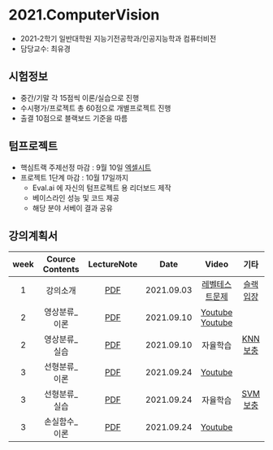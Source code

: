 
# 2021.ComputerVision
- 2021-2학기 일반대학원 지능기전공학과/인공지능학과 컴퓨터비전 
- 담당교수: 최유경

## 시험정보
- 중간/기말 각 15점씩 이론/실습으로 진행
- 수시평가/프로젝트 총 60점으로 개별프로젝트 진행
- 출결 10점으로 블랙보드 기준을 따름 

## 텀프로젝트
- 핵심트랙 주제선정 마감 : 9월 10일 [엑셀시트](https://docs.google.com/spreadsheets/d/1um1bfjKg3W-ZblAhwCPvk1zGkrckyepdLi16L6XLcF8/edit?usp=sharing)
- 프로젝트 1단계 마감 : 10월 17일까지
  - Eval.ai 에 자신의 텀프로젝트 용 리더보드 제작
  - 베이스라인 성능 및 코드 제공
  - 해당 분야 서베이 결과 공유

## 강의계획서

| week | Cource Contents | LectureNote | Date |  Video | 기타 | 
|:---:|:---:|:---:|:---:|:---:|:---:| 
| 1 | 강의소개 | [PDF](https://github.com/sejongresearch/ComputerVision/blob/main/LectureNote/%5B%E1%84%8F%E1%85%A5%E1%86%B7%E1%84%91%E1%85%B2%E1%84%90%E1%85%A5%E1%84%87%E1%85%B5%E1%84%8C%E1%85%A5%E1%86%AB%5D%5B1%E1%84%8C%E1%85%AE%E1%84%8E%E1%85%A1%5D%20%E1%84%80%E1%85%AA%E1%84%86%E1%85%A9%E1%86%A8%E1%84%89%E1%85%A9%E1%84%80%E1%85%A2%20I%20(2021).pdf) | 2021.09.03 | [레벨테스트문제](https://github.com/sejongresearch/ComputerVision/blob/main/LectureNote/%E1%84%8B%E1%85%B5%E1%86%AB%E1%84%80%E1%85%A9%E1%86%BC%E1%84%8C%E1%85%B5%E1%84%82%E1%85%B3%E1%86%BC%E1%84%8E%E1%85%A2%E1%86%AF%E1%84%85%E1%85%B5%E1%86%AB%E1%84%8C%E1%85%B5_%E1%84%86%E1%85%AE%E1%86%AB%E1%84%8C%E1%85%A6_20201101_22%E1%84%89%E1%85%B5.pdf)| [슬랙입장](https://join.slack.com/t/rcv-sd65648/shared_invite/zt-vdgk8js4-5VuTtZlXkrEErN5mMi~2VQ) |
| 2 | 영상분류_이론 | [PDF](https://github.com/sejongresearch/ComputerVision/blob/main/LectureNote/%5B%E1%84%8F%E1%85%A5%E1%86%B7%E1%84%91%E1%85%B2%E1%84%90%E1%85%A5%E1%84%87%E1%85%B5%E1%84%8C%E1%85%A5%E1%86%AB%5D%5B2%E1%84%8C%E1%85%AE%E1%84%8E%E1%85%A1%5D%20%E1%84%8B%E1%85%A7%E1%86%BC%E1%84%89%E1%85%A1%E1%86%BC%20%E1%84%87%E1%85%AE%E1%86%AB%E1%84%85%E1%85%B2%20(2021)-%E1%84%8B%E1%85%B5%E1%84%85%E1%85%A9%E1%86%AB.pdf) | 2021.09.10 | [Youtube](https://youtu.be/Q44g-lZwjzU) <br> [Youtube](https://youtu.be/hyK3Rcrm9D0) |  |
| 2 | 영상분류_실습 | [PDF](https://github.com/sejongresearch/ComputerVision/blob/main/LectureNote/%5B%E1%84%8F%E1%85%A5%E1%86%B7%E1%84%91%E1%85%B2%E1%84%90%E1%85%A5%E1%84%87%E1%85%B5%E1%84%8C%E1%85%A5%E1%86%AB%5D%5B2%E1%84%8C%E1%85%AE%E1%84%8E%E1%85%A1%5D%20%E1%84%8B%E1%85%A7%E1%86%BC%E1%84%89%E1%85%A1%E1%86%BC%20%E1%84%87%E1%85%AE%E1%86%AB%E1%84%85%E1%85%B2%20(2021)-%E1%84%89%E1%85%B5%E1%86%AF%E1%84%89%E1%85%B3%E1%86%B8.pdf) | 2021.09.10 | 자율학습 | [KNN보충](https://github.com/sejongresearch/ComputerVision/blob/main/LectureNote/KNN.md) |
| 3 | 선형분류_이론 | [PDF](https://github.com/sejongresearch/ComputerVision/blob/main/LectureNote/%5B%E1%84%8F%E1%85%A5%E1%86%B7%E1%84%91%E1%85%B2%E1%84%90%E1%85%A5%E1%84%87%E1%85%B5%E1%84%8C%E1%85%A5%E1%86%AB%5D%5B3%E1%84%8C%E1%85%AE%E1%84%8E%E1%85%A1%5D%20%E1%84%89%E1%85%A5%E1%86%AB%E1%84%92%E1%85%A7%E1%86%BC%E1%84%87%E1%85%AE%E1%86%AB%E1%84%85%E1%85%B2%E1%84%80%E1%85%B5%20(2021)-%E1%84%8B%E1%85%B5%E1%84%85%E1%85%A9%E1%86%AB.pdf) | 2021.09.24 |  [Youtube](https://youtu.be/y7CoPDRZwe4) |  |
| 3 | 선형분류_실습 | [PDF](https://github.com/sejongresearch/ComputerVision/blob/main/LectureNote/%5B%E1%84%8F%E1%85%A5%E1%86%B7%E1%84%91%E1%85%B2%E1%84%90%E1%85%A5%E1%84%87%E1%85%B5%E1%84%8C%E1%85%A5%E1%86%AB%5D%5B3%E1%84%8C%E1%85%AE%E1%84%8E%E1%85%A1%5D%20%E1%84%89%E1%85%A5%E1%86%AB%E1%84%92%E1%85%A7%E1%86%BC%E1%84%87%E1%85%AE%E1%86%AB%E1%84%85%E1%85%B2%E1%84%80%E1%85%B5%20(2021)-%E1%84%89%E1%85%B5%E1%86%AF%E1%84%89%E1%85%B3%E1%86%B8.pdf) | 2021.09.24 | 자율학습 | [SVM보충](https://github.com/sejongresearch/ComputerVision/blob/main/LectureNote/SVM.md) |
| 3 | 손실함수_이론 | [PDF](https://github.com/sejongresearch/ComputerVision/blob/main/LectureNote/%5B%E1%84%8F%E1%85%A5%E1%86%B7%E1%84%91%E1%85%B2%E1%84%90%E1%85%A5%E1%84%87%E1%85%B5%E1%84%8C%E1%85%A5%E1%86%AB%5D%5B3%E1%84%8C%E1%85%AE%E1%84%8E%E1%85%A1%5D%20%E1%84%89%E1%85%A9%E1%86%AB%E1%84%89%E1%85%B5%E1%86%AF%E1%84%92%E1%85%A1%E1%86%B7%E1%84%89%E1%85%AE%20(2021)-%E1%84%8B%E1%85%B5%E1%84%85%E1%85%A9%E1%86%AB.pdf) | 2021.09.24 |  [Youtube](https://youtu.be/OAb-Bwsb4GY) |  |

